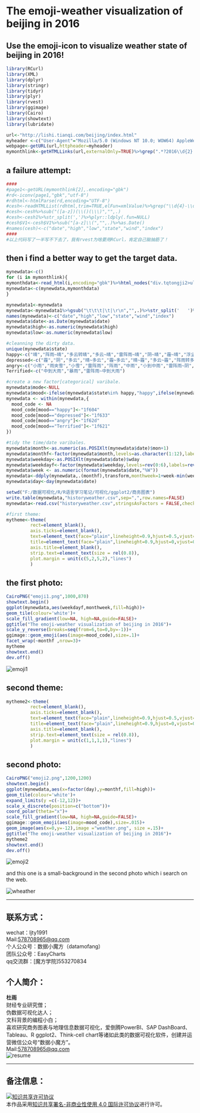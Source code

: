 The emoji-weather visualization of beijing in 2016
=================================================
Use the emoji-icon to visualize weather state of beijing in 2016!
----------------------------------------------------------------


```r
library(RCurl)
library(XML)
library(dplyr)
library(stringr)
library(tidyr)
library(plyr)
library(rvest)
library(ggimage)
library(Cairo)
library(showtext)
library(lubridate)
```

```r
url<-"http://lishi.tianqi.com/beijing/index.html"
myheader <-c("User-Agent"="Mozilla/5.0 (Windows NT 10.0; WOW64) AppleWebKit/537.36 (KHTML, like Gecko) Chrome/56.0.2924.87 Safari/537.36")
webpage<-getURL(url,httpheader=myheader)
mymonthlink<-getHTMLLinks(url,externalOnly=TRUE)%>%grep(".*?2016\\d{2}.html",.,value=T)
```

a failure attempt:
-----------------


```r
####
#page1<-getURL(mymonthlink[2],.encoding="gbk")
#rd<-iconv(page1,"gbk","utf-8")
#rdhtml<-htmlParse(rd,encoding="UTF-8")
#cesh<-readHTMLList(rdhtml,trim=TRUE,elFun=xmlValue)%>%grep("\\d{4}-\\d{2}-\\d{2}",.,value=T)
#cesh<-cesh%>%sub("([a-z])(\\()(\\\)","",.)
#cesh<-cesh1%>%str_split(',')%>%plyr::ldply(.fun=NULL)
#cesh$V1<-cesh$V1%>%sub("[a-z]\\(","",.)%>%as.Date()
#names(cesh)<-c("date","high","low","state","wind","index")
####
#以上代码写了一半写不下去了，我有rvest为啥要用RCurl，肯定自己脑抽筋了！
```

then i find a better way to get the target data.
-----------------------------------------------

```r
mynewdata<-c()
for (i in mymonthlink){
mymonthdata<-read_html(i,encoding="gbk")%>%html_nodes("div.tqtongji2>ul")%>%html_text(trim=FALSE)%>%str_trim(.,side="right")%>%.[-1]
mynewdata<-c(mynewdata,mymonthdata)
}

mynewdata1<-mynewdata
mynewdata<-mynewdata1%>%gsub("\t\t\t|\t|\r\n","",.)%>%str_split('   ')%>%plyr::ldply(.fun=NULL)%>%.[,-2]
names(mynewdata)<-c("date","high","low","state","wind","index")
mynewdata$date<-as.Date(mynewdata$date)
mynewdata$high<-as.numeric(mynewdata$high)
mynewdata$low<-as.numeric(mynewdata$low)
```


```r
#cleanning the dirty data.  
unique(mynewdata$state)  
happy<-c("晴","阵雨~晴","多云转晴","多云~晴","雷阵雨~晴","阴~晴","霾~晴","浮尘~晴")  
depressed<-c("霾","阴","多云","晴~多云","霾~多云","晴~霾","多云~霾","阵雨转多云","多云转阴","阴~多云","多云~阴","晴~阴","阵雨~多云","小雨~多云","小雨~阴","霾~雾","小雪~阴","阴~小雪","小雨~雨夹雪")  
angry<-c("小雨","雨夹雪","小雪","雷阵雨","阵雨","中雨","小到中雨","雷阵雨~阴","多云~雷阵雨","阴~雷阵雨","霾~雷阵雨","多云~阵雨","晴~阵雨","阴~小雨","阵雨~小雨")  
Terrified<-c("中到大雨","暴雨","雷阵雨~中到大雨")      
```


```r
#create a new factor[categorical] varibale.
mynewdata$mode<-NULL
mynewdata$mood<-ifelse(mynewdata$state%in% happy,"happy",ifelse(mynewdata$state%in% depressed,"depressed",ifelse(mynewdata$state%in% angry,"angry","Terrified")))    
mynewdata <- within(mynewdata,{
  mood_code <- NA
  mood_code[mood=="happy"]<-"1f604"
  mood_code[mood=="depressed"]<-"1f633"
  mood_code[mood=="angry"]<-"1f62d"
  mood_code[mood=="Terrified"]<-"1f621"
})                              
```

```r
#tidy the time/date varibales.
mynewdata$month<-as.numeric(as.POSIXlt(mynewdata$date)$mon+1)
mynewdata$monthf<-factor(mynewdata$month,levels=as.character(1:12),labels=c("Jan","Feb","Mar","Apr","May","Jun","Jul","Aug","Sep","Oct","Nov","Dec"),ordered=TRUE)    
mynewdata$weekday<-as.POSIXlt(mynewdata$date)$wday
mynewdata$weekdayf<-factor(mynewdata$weekday,levels=rev(0:6),labels=rev(c("Sun","Mon","Tue","Wed","Thu","Fri","Sat")),ordered=TRUE)
mynewdata$week <- as.numeric(format(mynewdata$date,"%W"))
mynewdata<-ddply(mynewdata,.(monthf),transform,monthweek=1+week-min(week))
mynewdata$day<-day(mynewdata$date)
```


```r
setwd("F:/数据可视化/R/R语言学习笔记/可视化/ggplot2/商务图表")
write.table(mynewdata,"historyweather.csv",sep=",",row.names=FALSE)
mynewdata<-read.csv("historyweather.csv",stringsAsFactors = FALSE,check.names = FALSE)  
```

```r
#first theme: 
mytheme<-theme(
         rect=element_blank(),
         axis.ticks=element_blank(),
         text=element_text(face="plain",lineheight=0.9,hjust=0.5,vjust=0.5,size=15),
         title=element_text(face="plain",lineheight=0.9,hjust=0,vjust=0.5,size=30),
         axis.title=element_blank(), 
         strip.text=element_text(size = rel(0.8)), 
         plot.margin = unit(c(5,2,5,2),"lines")
         )
```

the first photo:
--------------
```r
CairoPNG("emoji1.png",1000,870)
showtext.begin()
ggplot(mynewdata,aes(weekdayf,monthweek,fill=high))+
geom_tile(colour='white')+
scale_fill_gradient(low=NA, high=NA,guide=FALSE)+
ggtitle("The emoji-weather visualization of beijing in 2016")+
scale_y_reverse(breaks=seq(from=6,to=0,by=-1))+
ggimage::geom_emoji(aes(image=mood_code),size=.1)+
facet_wrap(~monthf ,nrow=3)+
mytheme
showtext.end()
dev.off()
```

![emoji1](https://github.com/ljtyduyu/historyweather/blob/master/Image/emoji1.png)

second theme:
-------------
```r
mytheme2<-theme(
         rect=element_blank(),
         axis.ticks=element_blank(),
         text=element_text(face="plain",lineheight=0.9,hjust=0.5,vjust=0.5,size=15),
         title=element_text(face="plain",lineheight=0.9,hjust=0,vjust=0.5,size=30),
         axis.title=element_blank(), 
         strip.text=element_text(size = rel(0.8)), 
         plot.margin = unit(c(1,1,1,1),"lines")
         )
```

second photo:
------------

```r
CairoPNG("emoji2.png",1200,1200)
showtext.begin()
ggplot(mynewdata,aes(x=factor(day),y=monthf,fill=high))+
geom_tile(colour='white')+
expand_limits(y =c(-12,12))+
scale_x_discrete(position=c("bottom"))+
coord_polar(theta="x")+
scale_fill_gradient(low=NA, high=NA,guide=FALSE)+
ggimage::geom_emoji(aes(image=mood_code),size=.015)+
geom_image(aes(x=0,y=-12),image ="weather.png", size =.15)+
ggtitle("The emoji-weather visualization of beijing in 2016")+
mytheme2
showtext.end()
dev.off()
```

![emoji2](https://github.com/ljtyduyu/historyweather/blob/master/Image/emoji2.png)

and this one is a small-background in the second photo  which i search on the web.<br>

![wheather](https://github.com/ljtyduyu/historyweather/blob/master/Image/weather.png)


------------------------------------------------------------------------------------------------

联系方式：
----------------------------------------------------
wechat：ljty1991  <br>
Mail:578708965@qq.com <br>
个人公众号：数据小魔方（datamofang） <br>
团队公众号：EasyCharts <br>
qq交流群：[魔方学院]553270834

个人简介：
-------------------------------------------------
**杜雨** <br>
财经专业研究僧； <br>
伪数据可视化达人； <br>
文科背景的编程小白； <br>
喜欢研究商务图表与地理信息数据可视化，爱倒腾PowerBI、SAP DashBoard、Tableau、R ggplot2、Think-cell chart等诸如此类的数据可视化软件，创建并运营微信公众号“数据小魔方”。 <br>
Mail:578708965@qq.com <br>
![resume](https://github.com/ljtyduyu/FontMap-of-China/blob/master/Image/resume.png)

-------------------------------------------

备注信息：
----------------------------------------------------
<a rel="license" href="http://creativecommons.org/licenses/by-nc/4.0/"><img alt="知识共享许可协议" style="border-width:0" src="https://i.creativecommons.org/l/by-nc/4.0/88x31.png" /></a><br />本作品采用<a rel="license" href="http://creativecommons.org/licenses/by-nc/4.0/">知识共享署名-非商业性使用 4.0 国际许可协议</a>进行许可。
